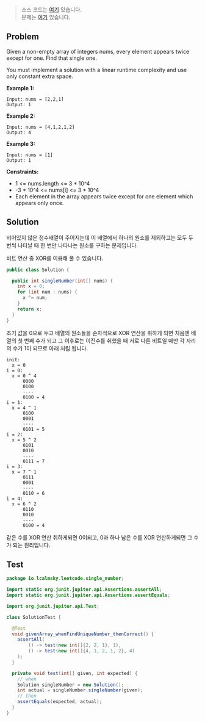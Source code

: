 > 소스 코드는 [여기](https://github.com/lcalmsky/leetcode/blob/master/src/main/java/io/lcalmsky/leetcode/single_number/Solution.java) 있습니다.  
> 문제는 [여기](https://leetcode.com/problems/single-number/) 있습니다.

## Problem

Given a non-empty array of integers nums, every element appears twice except for one. Find that single one.

You must implement a solution with a linear runtime complexity and use only constant extra space.

**Example 1:**
```text
Input: nums = [2,2,1]
Output: 1
```

**Example 2:**
```text
Input: nums = [4,1,2,1,2]
Output: 4
```

**Example 3:**
```text
Input: nums = [1]
Output: 1
```

**Constraints:**

* 1 <= nums.length <= 3 * 10^4
* -3 * 10^4 <= nums[i] <= 3 * 10^4
* Each element in the array appears twice except for one element which appears only once.

## Solution

비어있지 않은 정수배열이 주어지는데 이 배열에서 하나의 원소를 제외하고는 모두 두 번씩 나타날 때 한 번만 나타나는 원소를 구하는 문제입니다.

비트 연산 중 XOR를 이용해 풀 수 있습니다.

```java
public class Solution {

  public int singleNumber(int[] nums) {
    int x = 0;
    for (int num : nums) {
      x ^= num;
    }
    return x;
  }
}
```

초기 값을 0으로 두고 배열의 원소들을 순차적으로 XOR 연산을 취하게 되면 처음엔 배열의 첫 번째 수가 되고 그 이후로는 이진수를 취했을 때 서로 다른 비트일 때만 각 자리의 수가 1이 되므로 아래 처럼 됩니다.

```text
init:
  x = 0
i = 0:
  x = 0 ^ 4
      0000
      0100
      ----
      0100 = 4
i = 1:
  x = 4 ^ 1
      0100
      0001
      ----
      0101 = 5
i = 2:
  x = 5 ^ 2
      0101
      0010
      ----
      0111 = 7
i = 3:
  x = 7 ^ 1
      0111
      0001
      ----
      0110 = 6
i = 4:
  x = 6 ^ 2
      0110
      0010
      ----
      0100 = 4
```

같은 수를 XOR 연산 취하게되면 0이되고, 0과 하나 남은 수를 XOR 연산하게되면 그 수가 되는 원리입니다.

## Test

```java
package io.lcalmsky.leetcode.single_number;

import static org.junit.jupiter.api.Assertions.assertAll;
import static org.junit.jupiter.api.Assertions.assertEquals;

import org.junit.jupiter.api.Test;

class SolutionTest {

  @Test
  void givenArray_whenFindUniqueNumber_thenCorrect() {
    assertAll(
        () -> test(new int[]{2, 2, 1}, 1),
        () -> test(new int[]{4, 1, 2, 1, 2}, 4)
    );
  }

  private void test(int[] given, int expected) {
    // when
    Solution singleNumber = new Solution();
    int actual = singleNumber.singleNumber(given);
    // then
    assertEquals(expected, actual);
  }
}
```